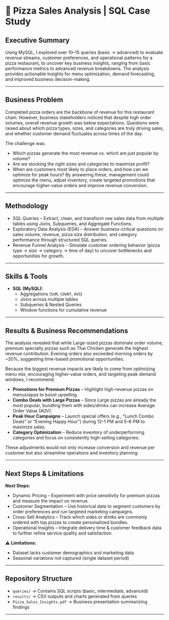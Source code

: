# 🍕 Pizza Sales Analysis | SQL Case Study

## Executive Summary
Using MySQL, I explored over 10–15 queries (basic → advanced) to evaluate revenue streams, customer preferences, and operational patterns for a pizza restaurant, to uncover key business insights, ranging from basic performance metrics to advanced revenue breakdowns. 
The analysis provides actionable insights for menu optimization, demand forecasting, and improved business decision-making.

---

## Business Problem
Completed pizza orders are the backbone of revenue for this restaurant chain. However, business stakeholders noticed that despite high order volumes, overall revenue growth was below expectations. Questions were raised about which pizza types, sizes, and categories are truly driving sales, and whether customer demand fluctuates across times of the day.

The challenge was:
- Which pizzas generate the most revenue vs. which are just popular by volume?
- Are we stocking the right sizes and categories to maximize profit?
- When are customers most likely to place orders, and how can we optimize for peak hours?
By answering these, management could optimize the menu, adjust inventory, create targeted promotions that encourage higher-value orders and improve revenue conversion.  

---

## Methodology
- SQL Queries – Extract, clean, and transform raw sales data from multiple tables using Joins, Subqueries, and Aggregate Functions.
- Exploratory Data Analysis (EDA) – Answer business-critical questions on sales volume, revenue, pizza size distribution, and category performance through structured SQL queries.
- Revenue Funnel Analysis – Simulate customer ordering behavior (pizza type → size → category → time of day) to uncover bottlenecks and opportunities for growth. 

---

## Skills & Tools
- **SQL (MySQL):**
  - Aggregations (`SUM`, `COUNT`, `AVG`)
  - Joins across multiple tables
  - Subqueries & Nested Queries
  - Window functions for cumulative revenue   

---

## Results & Business Recommendations
The analysis revealed that while Large-sized pizzas dominate order volume, premium specialty pizzas such as Thai Chicken generate the highest revenue contribution. Evening orders also exceeded morning orders by ~20%, suggesting time-based promotional opportunities.

Because the biggest revenue impacts are likely to come from optimizing menu mix, encouraging higher-value orders, and targeting peak demand windows, I recommend:
- **Promotions for Premium Pizzas** – Highlight high-revenue pizzas on menus/apps to boost upselling.
- **Combo Deals with Large Pizzas** – Since Large pizzas are already the most popular, bundling them with sides/drinks can increase Average Order Value (AOV).
- **Peak Hour Campaigns** – Launch special offers (e.g., “Lunch Combo Deals” or “Evening Happy Hour”) during 12–1 PM and 5–6 PM to maximize sales.
- **Category Optimization** – Reduce inventory of underperforming categories and focus on consistently high-selling categories.

These adjustments would not only increase conversion and revenue per customer but also streamline operations and inventory planning.

---

## Next Steps & Limitations
**Next Steps:**
- Dynamic Pricing – Experiment with price sensitivity for premium pizzas and measure the impact on revenue.
- Customer Segmentation – Use historical data to segment customers by order preferences and run targeted marketing campaigns.
- Cross-Sell Analytics – Track which sides or drinks are commonly ordered with top pizzas to create personalized bundles.
- Operational Insights – Integrate delivery time & customer feedback data to further refine service quality and satisfaction.

⚠️ **Limitations:**
- Dataset lacks customer demographics and marketing data  
- Seasonal variations not captured (single dataset period)  

---

## Repository Structure
- `queries/` → Contains SQL scripts (basic, intermediate, advanced)  
- `results/` → CSV outputs and charts generated from queries  
- `Pizza_Sales_Insights.pdf` → Business presentation summarizing findings  

---

